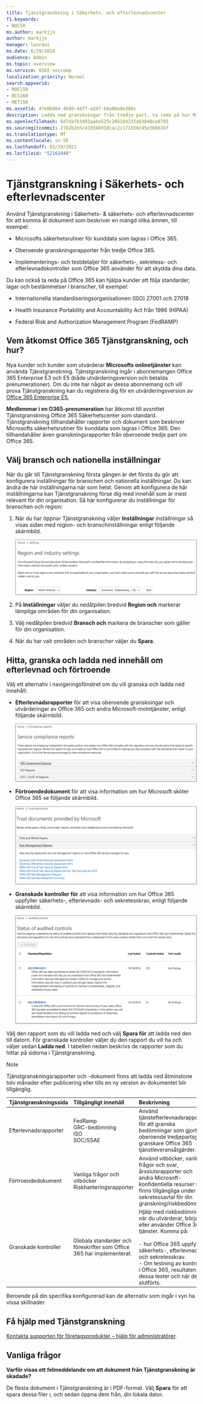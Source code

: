 ```yaml
---
title: Tjänstgranskning i Säkerhets- och efterlevnadscenter
f1.keywords:
- NOCSH
ms.author: markjjo
author: markjjo
manager: laurawi
ms.date: 6/29/2018
audience: Admin
ms.topic: overview
ms.service: O365-seccomp
localization_priority: Normal
search.appverid:
- MOE150
- BCS160
- MET150
ms.assetid: 47e8b964-4b09-44f7-a2d7-b8a06e8e389c
description: Ladda ned granskningar från tredje part, ta reda på hur Microsoft bevarar kunddata på ett säkert sätt och få information om hur du följer ISO, HIPAA, FINRA och FedRAMP när du använder Office 365.
ms.openlocfilehash: 6d7dafb3493aabe525c266184235a63840ce8785
ms.sourcegitcommit: 27b2b2e5c41934b918cac2c171556c45e36661bf
ms.translationtype: MT
ms.contentlocale: sv-SE
ms.lasthandoff: 03/19/2021
ms.locfileid: "52162048"
---
```

# <a name="service-assurance-in-the-security--compliance-center"></a>Tjänstgranskning i Säkerhets- och efterlevnadscenter

Använd Tjänstgranskning i Säkerhets- & säkerhets- och efterlevnadscenter för att komma åt dokument som beskriver en mängd olika ämnen, till exempel: 
  
- Microsofts säkerhetsrutiner för kunddata som lagras i Office 365. 
    
- Oberoende granskningsrapporter från tredje Office 365. 
    
- Implementerings- och testdetaljer för säkerhets-, sekretess- och efterlevnadskontroller som Office 365 använder för att skydda dina data. 
    
Du kan också ta reda på Office 365 kan hjälpa kunder att följa standarder, lagar och bestämmelser i branscher, till exempel:
  
-  Internationella standardiseringsorganisationen (ISO) 27001 och 27018 
    
- Health Insurance Portability and Accountability Act från 1996 (HIPAA)
    
- Federal Risk and Authorization Management Program (FedRAMP)
    
## <a name="who-can-access-office-365-service-assurance-and-how"></a>Vem åtkomst Office 365 Tjänstgranskning, och hur?

 Nya kunder och kunder som utvärderar **Microsofts onlinetjänster** kan använda Tjänstgranskning. Tjänstgranskning ingår i abonnemangen Office 365 Enterprise E3 och E5 (både utvärderingsversion och betalda prenumerationer). Om du inte har något av dessa abonnemang och vill prova Tjänstgranskning kan du registrera dig för en utvärderingsversion av [Office 365 Enterprise E5.](https://go.microsoft.com/fwlink/p/?LinkID=698279)
  
 **Medlemmar i en O365-prenumeration** har åtkomst till avsnittet Tjänstgranskning Office 365 Säkerhetscenter som standard. Tjänstgranskning tillhandahåller rapporter och dokument som beskriver Microsofts säkerhetsrutiner för kunddata som lagras i Office 365. Den tillhandahåller även granskningsrapporter från oberoende tredje part om Office 365.
 
## <a name="choose-your-industry-and-regional-settings"></a>Välj bransch och nationella inställningar
<a name="Chooseyourindustryregional"> </a>

När du går till Tjänstgranskning första gången är det första du gör att konfigurera inställningar för branschen och nationella inställningar. Du kan ändra de här inställningarna när som helst. Genom att konfigurera de här inställningarna kan Tjänstgranskning förse dig med innehåll som är mest relevant för din organisation. Så här konfigurerar du inställningar för branschen och region:
  
1. När du har öppnar Tjänstgranskning väljer **Inställningar** inställningar så visas sidan med region- och branschinställningar enligt följande skärmbild. 
    
    ![Visar inställningssidan för Säkerhetscenter.](../media/101716e8-9c0a-4839-a2c0-f6aacf64eb9d.png)
  
2. På **Inställningar** väljer du nedåtpilen bredvid **Region och** markerar lämpliga områden för din organisation. 
    
3. Välj nedåtpilen bredvid **Bransch och** markera de branscher som gäller för din organisation. 
    
4. När du har valt områden och branscher väljer du **Spara**.
    
## <a name="find-review-and-download-compliance-and-trust-content"></a>Hitta, granska och ladda ned innehåll om efterlevnad och förtroende
<a name="Chooseyourindustryregional"> </a>

Välj ett alternativ i navigeringsfönstret om du vill granska och ladda ned innehåll:
  
- **Efterlevnadsrapporter** för att visa oberoende granskningar och utvärderingar av Office 365 och andra Microsoft-molntjänster, enligt följande skärmbild. 
    
    ![Visar sidan Tjänstgranskning: Tjänstefterlevnadsrapporter.](../media/149f2181-a558-4963-85e5-8d5ebc7cdac8.png)
  
- **Förtroendedokument** för att visa information om hur Microsoft sköter Office 365 se följande skärmbild. 
    
    ![Visar sidan Tjänstgranskning: Lita på dokument som tillhandahålls av Microsoft](../media/5dd4e89a-25a2-45e7-8d6c-a5c5b9237327.png)
  
- **Granskade kontroller för** att visa information om hur Office 365 uppfyller säkerhets-, efterlevnads- och sekretesskrav, enligt följande skärmbild. 
    
    ![Visar skärmen för granskade kontroller i Tjänstgranskning.](../media/4baf252b-603d-45e0-af12-32616154df65.png)
  
Välj den rapport som du vill ladda ned och välj **Spara för** att ladda ned den till datorn. För granskade kontroller väljer du den rapport du vill ha och väljer sedan **Ladda ned**. I tabellen nedan beskrivs de rapporter som du hittar på sidorna i Tjänstgranskning. 
  
> [!NOTE]
> Tjänstgranskningsrapporter och -dokument finns att ladda ned åtminstone tolv månader efter publicering eller tills en ny version av dokumentet blir tillgänglig. 
  
|**Tjänstgranskningssida**|**Tillgängligt innehåll**|**Beskrivning**|
|:-----|:-----|:-----|
|Efterlevnadsrapporter  <br/> | FedRamp  <br/>  GRC-bedömning  <br/>  ISO  <br/>  SOC/SSAE  <br/> |Använd tjänstefterlevnadsrapporter för att granska bedömningar som gjorts av oberoende tredjepartsg granskare Office 365 tjänstleveransåtgärder.  <br/> |
|Förtroendedokument  <br/> | Vanliga frågor och vitböcker  <br/>  Riskhanteringsrapporter  <br/> |Använd vitböcker, vanliga frågor och svar, årsslutsrapporter och andra Microsoft-konfidentiella resurser som finns tillgängliga under sekretessavtal för din granskning/riskbedömning.  <br/> |
|Granskade kontroller  <br/> |Globala standarder och föreskrifter som Office 365 har implementerat.  <br/> | Hjälp med riskbedömning när du utvärderar, börjar eller använder Office 365 tjänster. Komma på:  <br/> <br/>- hur Office 365 uppfyller säkerhets-, efterlevnads- och sekretesskrav.  <br/>- Om testning av kontroller i Office 365, resultaten av dessa tester och när de slutförts.  <br/> |
   
Beroende på din specifika konfigurerad kan de alternativ som ingår i vyn ha vissa skillnader.
    
## <a name="get-help-with-service-assurance"></a>Få hjälp med Tjänstgranskning
<a name="addother"> </a>

[Kontakta supporten för företagsprodukter – hjälp för administratörer](../admin/contact-support-for-business-products.md).
  
## <a name="frequently-asked-questions"></a>Vanliga frågor
<a name="addother"> </a>

 **Varför visas ett felmeddelande om att dokument från Tjänstgranskning är skadade?**
  
De flesta dokument i Tjänstgranskning är i PDF-format. Välj **Spara** för att spara dessa filer i, och sedan öppna dem från, din lokala dator.